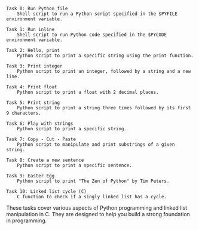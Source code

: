     Task 0: Run Python file
        Shell script to run a Python script specified in the $PYFILE environment variable.

    Task 1: Run inline
        Shell script to run Python code specified in the $PYCODE environment variable.

    Task 2: Hello, print
        Python script to print a specific string using the print function.

    Task 3: Print integer
        Python script to print an integer, followed by a string and a new line.

    Task 4: Print float
        Python script to print a float with 2 decimal places.

    Task 5: Print string
        Python script to print a string three times followed by its first 9 characters.

    Task 6: Play with strings
        Python script to print a specific string.

    Task 7: Copy - Cut - Paste
        Python script to manipulate and print substrings of a given string.

    Task 8: Create a new sentence
        Python script to print a specific sentence.

    Task 9: Easter Egg
        Python script to print "The Zen of Python" by Tim Peters.

    Task 10: Linked list cycle (C)
        C function to check if a singly linked list has a cycle.

These tasks cover various aspects of Python programming and linked list manipulation in C. They are designed to help you build a strong foundation in programming.

